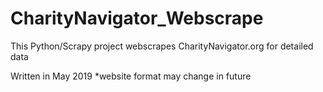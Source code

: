 # CharityNavigator_Webscrape
This Python/Scrapy project webscrapes CharityNavigator.org for detailed data

Written in May 2019 
*website format may change in future

